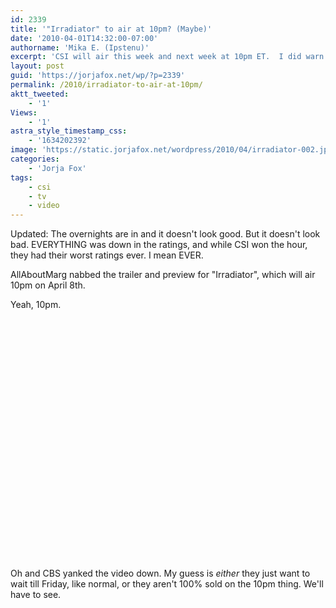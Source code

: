```yaml
---
id: 2339
title: '"Irradiator" to air at 10pm? (Maybe)'
date: '2010-04-01T14:32:00-07:00'
authorname: 'Mika E. (Ipstenu)'
excerpt: 'CSI will air this week and next week at 10pm ET.  I did warn y''all this might happen.  Also? Video! (updated on April 2)'
layout: post
guid: 'https://jorjafox.net/wp/?p=2339'
permalink: /2010/irradiator-to-air-at-10pm/
aktt_tweeted:
    - '1'
Views:
    - '1'
astra_style_timestamp_css:
    - '1634202392'
image: 'https://static.jorjafox.net/wordpress/2010/04/irradiator-002.jpg'
categories:
    - 'Jorja Fox'
tags:
    - csi
    - tv
    - video
---
```


Updated: The overnights are in and it doesn't look good. But it doesn't look bad. EVERYTHING was down in the ratings, and while CSI won the hour, they had their worst ratings ever. I mean EVER.

AllAboutMarg nabbed the trailer and preview for "Irradiator", which will air 10pm on April 8th.

Yeah, 10pm.

<object width="480" height="385"><param name="movie" value="http://www.youtube.com/v/aj6f-8JkMf0&hl=en_US&fs=1&"></param><param name="allowFullScreen" value="true"></param><param name="allowscriptaccess" value="always"></param><embed src="http://www.youtube.com/v/aj6f-8JkMf0&hl=en_US&fs=1&" type="application/x-shockwave-flash" allowscriptaccess="always" allowfullscreen="true" width="480" height="385"></embed></object>

Oh and CBS yanked the video down.  My guess is _either_ they just want to wait till Friday, like normal, or they aren't 100% sold on the 10pm thing.  We'll have to see.
